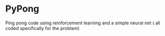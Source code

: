 # PyPong
Ping pong code using reinforcement learning and a simple neural net ( all coded specifically for the problem)
